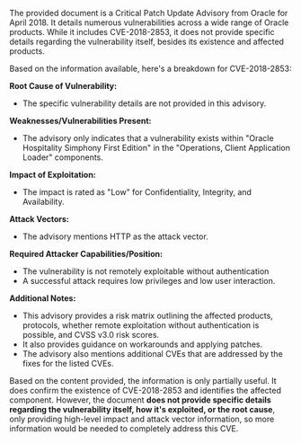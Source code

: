 The provided document is a Critical Patch Update Advisory from Oracle for April 2018. It details numerous vulnerabilities across a wide range of Oracle products. While it includes CVE-2018-2853, it does not provide specific details regarding the vulnerability itself, besides its existence and affected products. 

Based on the information available, here's a breakdown for CVE-2018-2853:

**Root Cause of Vulnerability:**
- The specific vulnerability details are not provided in this advisory.

**Weaknesses/Vulnerabilities Present:**
- The advisory only indicates that a vulnerability exists within "Oracle Hospitality Simphony First Edition" in the "Operations, Client Application Loader" components.

**Impact of Exploitation:**
- The impact is rated as "Low" for Confidentiality, Integrity, and Availability. 

**Attack Vectors:**
-  The advisory mentions HTTP as the attack vector.

**Required Attacker Capabilities/Position:**
- The vulnerability is not remotely exploitable without authentication
- A successful attack requires low privileges and low user interaction.

**Additional Notes:**

- This advisory provides a risk matrix outlining the affected products, protocols, whether remote exploitation without authentication is possible, and CVSS v3.0 risk scores.
- It also provides guidance on workarounds and applying patches.
- The advisory also mentions additional CVEs that are addressed by the fixes for the listed CVEs.

Based on the content provided, the information is only partially useful.  It does confirm the existence of CVE-2018-2853 and identifies the affected component.  However, the document **does not provide specific details regarding the vulnerability itself, how it's exploited, or the root cause**, only providing high-level impact and attack vector information, so more information would be needed to completely address this CVE.